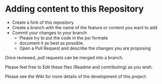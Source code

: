 # Adding content to this Repository

  - Create a fork of this repository
  - Create a branch with the name of the feature or content you want to add
  - Commit your changes to your branch
    - Please try to put the code in the psr formate 
    - document it as best as possible.
    - Open a Pull Request and describe the changes you are proposing

Once reviewed, pull requests can be merged into a branch.

Please feel free to Edit these files (Readme and contributing) as you wish. 

Please see the Wiki for more details of the development of this project.
